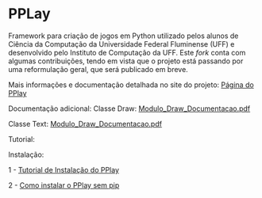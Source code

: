 # PPLay
Framework para criação de jogos em Python utilizado pelos alunos de Ciência da Computação da Universidade Federal Fluminense (UFF) e desenvolvido pelo Instituto de Computação da UFF. Este *fork* conta com algumas contribuições, tendo em vista que o projeto está passando por uma reformulação geral, que será publicado em breve.

Mais informações e documentação detalhada no site do projeto:
[Página do PPlay](http://www2.ic.uff.br/pplay/ "Página do Play")

Documentação adicional:
Classe Draw: [Modulo_Draw_Documentacao.pdf](http://luisaraujo.github.io/programacao_com_midias/poo/bloco3/materiais/Modulo_Draw_Documentacao.pdf "Documentação")

Classe Text: [Modulo_Draw_Documentacao.pdf](http://luisaraujo.github.io/programacao_com_midias/poo/bloco3/materiais/Modulo_Text_Documentacao.pdf "Documentação")


Tutorial:

Instalação: 

1 - [Tutorial de Instalação do PPlay](http://www2.ic.uff.br/pplay/tutoriais/pplay/instalacao-do-pplay/, "Tutorial de Instalação do PPlay")

2 - [Como instalar o PPlay sem pip](https://www.youtube.com/watch?v=9Ao71bLIMPE "Como instalar o PPlay sem pip")